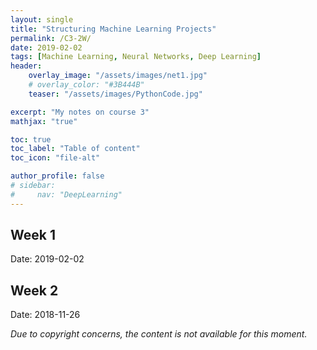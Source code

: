 ```yaml
---
layout: single
title: "Structuring Machine Learning Projects"
permalink: /C3-2W/
date: 2019-02-02
tags: [Machine Learning, Neural Networks, Deep Learning]
header:
    overlay_image: "/assets/images/net1.jpg"
    # overlay_color: "#3B444B"
    teaser: "/assets/images/PythonCode.jpg"

excerpt: "My notes on course 3"
mathjax: "true"

toc: true
toc_label: "Table of content"
toc_icon: "file-alt"

author_profile: false
# sidebar:
#     nav: "DeepLearning"
---
```


## Week 1
Date: 2019-02-02


## Week 2
Date: 2018-11-26


*Due to copyright concerns, the content is not available for this moment.*